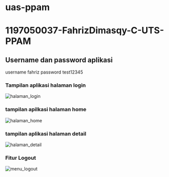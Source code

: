 # uas-ppam
# 1197050037-FahrizDimasqy-C-UTS-PPAM

## Username dan password aplikasi
username fahriz
password test12345

### Tampilan aplikasi halaman login
![halaman_login](https://user-images.githubusercontent.com/58032217/139822969-8e2677f9-1a03-42e5-bfd4-d867d1120ddc.png)


### tampilan apilkasi halaman home
![halaman_home](https://user-images.githubusercontent.com/58032217/148337815-9d7a2395-64e1-49bd-9508-4d3e20e8cb9d.png)


### tampilan aplikasi halaman detail
![halaman_detail](https://user-images.githubusercontent.com/58032217/148337849-4d55f5d8-1621-4253-8d66-40ebcd9dca2f.png)

### Fitur Logout
![menu_logout](https://user-images.githubusercontent.com/58032217/148337907-fc63ac40-c541-4660-aaa8-9b64e576d0d3.png)
